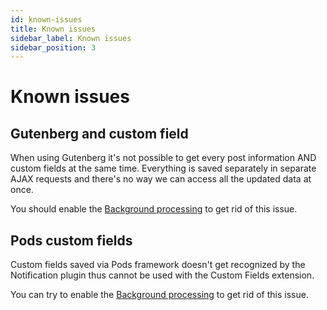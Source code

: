 ```yaml
---
id: known-issues
title: Known issues
sidebar_label: Known issues
sidebar_position: 3
---
```


# Known issues

## Gutenberg and custom field

When using Gutenberg it's not possible to get every post information AND custom fields at the same time. Everything is saved separately in separate AJAX requests and there's no way we can access all the updated data at once.

You should enable the [Background processing](./user-guide/advanced/background-processing) to get rid of this issue.

## Pods custom fields

Custom fields saved via Pods framework doesn't get recognized by the Notification plugin thus cannot be used with the Custom Fields extension.

You can try to enable the [Background processing](./user-guide/advanced/background-processing) to get rid of this issue.